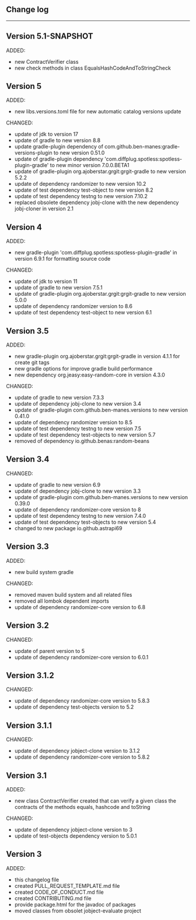 ## Change log
----------------------

Version 5.1-SNAPSHOT
-------------

ADDED:

- new ContractVerifier class 
- new check methods in class EqualsHashCodeAndToStringCheck

Version 5
-------------

ADDED:

- new libs.versions.toml file for new automatic catalog versions update

CHANGED:

- update of jdk to version 17
- update of gradle to new version 8.8
- update gradle-plugin dependency of com.github.ben-manes:gradle-versions-plugin to new version 0.51.0
- update of gradle-plugin dependency 'com.diffplug.spotless:spotless-plugin-gradle' to new minor version 7.0.0.BETA1
- update of gradle-plugin org.ajoberstar.grgit:grgit-gradle to new version 5.2.2
- update of dependency randomizer to new version 10.2
- update of test dependency test-object to new version 8.2
- update of test dependency testng to new version 7.10.2
- replaced obsolete dependency jobj-clone with the new dependency jobj-cloner in version 2.1

Version 4
-------------

ADDED:

- new gradle-plugin 'com.diffplug.spotless:spotless-plugin-gradle' in version 6.9.1 for formatting source code

CHANGED:

- update of jdk to version 11
- update of gradle to new version 7.5.1
- update of gradle-plugin org.ajoberstar.grgit:grgit-gradle to new version 5.0.0
- update of dependency randomizer version to 8.6
- update of test dependency test-object to new version 6.1

Version 3.5
-------------

ADDED:

- new gradle-plugin org.ajoberstar.grgit:grgit-gradle in version 4.1.1 for create git tags
- new gradle options for improve gradle build performance
- new dependency org.jeasy:easy-random-core in version 4.3.0

CHANGED:

- update of gradle to new version 7.3.3
- update of dependency jobj-clone to new version 3.4
- update of gradle-plugin com.github.ben-manes.versions to new version 0.41.0
- update of dependency randomizer version to 8.5
- update of test dependency testng to new version 7.5
- update of test dependency test-objects to new version 5.7
- removed of dependency io.github.benas:random-beans

Version 3.4
-------------

CHANGED:

- update of gradle to new version 6.9
- update of dependency jobj-clone to new version 3.3
- update of gradle-plugin com.github.ben-manes.versions to new version 0.39.0
- update of dependency randomizer-core version to 8
- update of test dependency testng to new version 7.4.0
- update of test dependency test-objects to new version 5.4
- changed to new package io.github.astrapi69

Version 3.3
-------------

ADDED:

- new build system gradle

CHANGED:

- removed maven build system and all related files
- removed all lombok dependent imports
- update of dependency randomizer-core version to 6.8

Version 3.2
-------------

CHANGED:

- update of parent version to 5
- update of dependency randomizer-core version to 6.0.1

Version 3.1.2
-------------

CHANGED:

- update of dependency randomizer-core version to 5.8.3
- update of dependency test-objects version to 5.2

Version 3.1.1
-------------

CHANGED:

- update of dependency jobject-clone version to 3.1.2
- update of dependency randomizer-core version to 5.8.2

Version 3.1
-------------

ADDED:

- new class ContractVerifier created that can verify a given class the contracts of the methods equals, hashcode and toString

CHANGED:

- update of dependency jobject-clone version to 3
- update of test-objects dependency version to 5.0.1

Version 3
-------------

ADDED:

- this changelog file
- created PULL_REQUEST_TEMPLATE.md file
- created CODE_OF_CONDUCT.md file
- created CONTRIBUTING.md file
- provide package.html for the javadoc of packages
- moved classes from obsolet jobject-evaluate project
